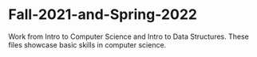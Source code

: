 # Fall-2021-and-Spring-2022
Work from Intro to Computer Science and Intro to Data Structures. These files showcase basic skills in computer science.
